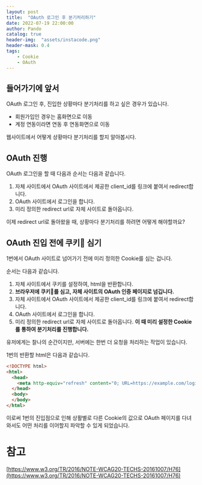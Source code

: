 ```yaml
---
layout: post
title:  "OAuth 로그인 후 분기처리하기"
date: 2022-07-19 22:00:00
author: Pando
catalog: true
header-img:  "assets/instacode.png"
header-mask: 0.4
tags:
    - Cookie
    - OAuth
---
```


## 들어가기에 앞서

OAuth 로그인 후, 진입한 상황마다 분기처리를 하고 싶은 경우가 있습니다.
- 회원가입인 경우는 홈화면으로 이동
- 계정 연동이라면 연동 후 연동화면으로 이동

웹사이트에서 어떻게 상황마다 분기처리를 할지 알아봅시다.

## OAuth 진행
OAuth 로그인을 할 때 다음과 순서는 다음과 같습니다.

1. 자체 사이트에서 OAuth 사이트에서 제공한 client_id를 링크에 붙여서 redirect합니다.
2. OAuth 사이트에서 로그인을 합니다.
3. 미리 정의한 redirect url로 자체 사이트로 돌아옵니다.

이제 redirect url로 돌아왔을 때, 상황마다 분기처리를 하려면 어떻게 해야할까요?

## OAuth 진입 전에 쿠키🍪 심기
1번에서 OAuth 사이트로 넘어가기 전에 미리 정의한 Cookie를 심는 겁니다.

순서는 다음과 같습니다.

1. 자체 사이트에서 쿠키를 설정하여, html을 반환합니다.
2. **브라우저에 쿠키🍪를 심고, 자체 사이트의 OAuth 인증 페이지로 넘깁니다.**
3. 자체 사이트에서 OAuth 사이트에서 제공한 client_id를 링크에 붙여서 redirect합니다.
4. OAuth 사이트에서 로그인을 합니다.
5. 미리 정의한 redirect url로 자체 사이트로 돌아옵니다. **이 때 미리 설정한 Cookie를 통하여 분기처리를 진행합니다.**

유저에게는 찰나의 순간이지만, 서버에는 한번 더 요청을 처리하는 작업이 있습니다.

1번의 반환할 html은 다음과 같습니다.

```html
<!DOCTYPE html>
<html>
  <head>
    <meta http-equiv="refresh" content="0; URL=https://example.com/login/google">
  </head>
  <body>
  </body>
</html>
```

이로써 1번의 진입점으로 인해 상활별로 다른 Cookie의 값으로 OAuth 페이지를 다녀와서도 어떤 처리를 이어할지 파악할 수 있게 되었습니다.

# 참고

[https://www.w3.org/TR/2016/NOTE-WCAG20-TECHS-20161007/H76](https://www.w3.org/TR/2016/NOTE-WCAG20-TECHS-20161007/H76)